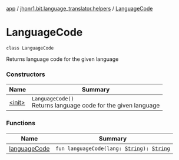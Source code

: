 [app](../../index.md) / [jhonr1.bit.language_translator.helpers](../index.md) / [LanguageCode](./index.md)

# LanguageCode

`class LanguageCode`

Returns language code for the given language

### Constructors

| Name | Summary |
|---|---|
| [&lt;init&gt;](-init-.md) | `LanguageCode()`<br>Returns language code for the given language |

### Functions

| Name | Summary |
|---|---|
| [languageCode](language-code.md) | `fun languageCode(lang: `[`String`](https://kotlinlang.org/api/latest/jvm/stdlib/kotlin/-string/index.html)`): `[`String`](https://kotlinlang.org/api/latest/jvm/stdlib/kotlin/-string/index.html) |
